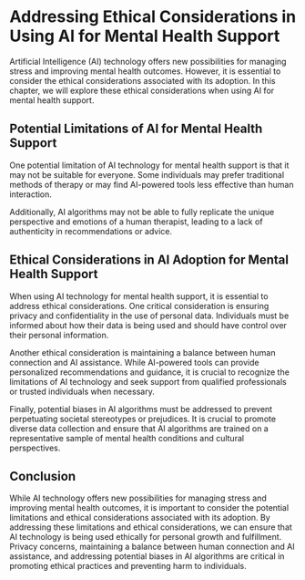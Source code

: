 Addressing Ethical Considerations in Using AI for Mental Health Support
=======================================================================================================================================

Artificial Intelligence (AI) technology offers new possibilities for managing stress and improving mental health outcomes. However, it is essential to consider the ethical considerations associated with its adoption. In this chapter, we will explore these ethical considerations when using AI for mental health support.

Potential Limitations of AI for Mental Health Support
-----------------------------------------------------

One potential limitation of AI technology for mental health support is that it may not be suitable for everyone. Some individuals may prefer traditional methods of therapy or may find AI-powered tools less effective than human interaction.

Additionally, AI algorithms may not be able to fully replicate the unique perspective and emotions of a human therapist, leading to a lack of authenticity in recommendations or advice.

Ethical Considerations in AI Adoption for Mental Health Support
---------------------------------------------------------------

When using AI technology for mental health support, it is essential to address ethical considerations. One critical consideration is ensuring privacy and confidentiality in the use of personal data. Individuals must be informed about how their data is being used and should have control over their personal information.

Another ethical consideration is maintaining a balance between human connection and AI assistance. While AI-powered tools can provide personalized recommendations and guidance, it is crucial to recognize the limitations of AI technology and seek support from qualified professionals or trusted individuals when necessary.

Finally, potential biases in AI algorithms must be addressed to prevent perpetuating societal stereotypes or prejudices. It is crucial to promote diverse data collection and ensure that AI algorithms are trained on a representative sample of mental health conditions and cultural perspectives.

Conclusion
----------

While AI technology offers new possibilities for managing stress and improving mental health outcomes, it is important to consider the potential limitations and ethical considerations associated with its adoption. By addressing these limitations and ethical considerations, we can ensure that AI technology is being used ethically for personal growth and fulfillment. Privacy concerns, maintaining a balance between human connection and AI assistance, and addressing potential biases in AI algorithms are critical in promoting ethical practices and preventing harm to individuals.
